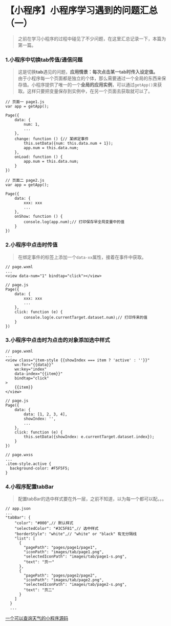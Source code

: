 # 【小程序】小程序学习遇到的问题汇总（一）
> 之前在学习小程序的过程中碰见了不少问题，在这里汇总记录一下，本篇为第一篇。

### 1.小程序中切换tab传值/通信问题
> 这是切换**tab**遇见的问题，**应用情景：每次点击某一tab时传入设定值。**<br>
> 由于小程序每一个页面都是独立的个体，那么需要通过一个全局的东西来保存值。小程序提供了唯一的一个**全局的应用实例**，可以通过``getApp()``来获取。这样只要把变量保存到实例中，在另一个页面去获取就可以了。

```
// 页面一 page1.js
var app = getApp();

Page({
	data: {
		num: 1,
		...
	},
	change: function () {// 某绑定事件
		this.setData({num: this.data.num + 1});
		app.num = this.data.num;
	},
	onLoad: function () {
		app.num = this.data.num;
	}
})

// 页面二 page2.js
var app = getApp();

Page({
	data: {
		xxx: xxx
		...
	},
	onShow: function () {
		console.log(app.num);// 打印保存早全局变量中的值
	}
})
```

### 2.小程序中点击时传值
> 在绑定事件的标签上添加一个``data-xx``属性，接着在事件中获取。

```
// page.wxml
...
<view data-num="1" bindtap="click"></view>

// page.js
Page({
	data: {
		xxx: xxx
		...
	},
	click: function (e) {
		console.log(e.currentTarget.dataset.num);// 打印传来的值
	}
})
```

### 3.小程序中点击时为点击的对象添加选中样式
```
// page.wxml
...
<view class="item-style {{showIndex === item ? 'active' : ''}}"
	wx:for="{{data}}"
	wx:key="index"
	data-index="{{item}}"
	bindtap="click"
>
	{{item}}
</view>

// page.js
Page({
	data: {
		data: [1, 2, 3, 4],
		showIndex: '',
		...
	},
	click: function (e) {
		this.setData({showIndex: e.currentTarget.dataset.index});
	}
})

// page.wxss
...
.item-style.active {
  background-color: #F5F5F5;
}
```

### 4.小程序配置tabBar
> 配置tabBar的选中样式要在外一层，之前不知道，以为每一个都可以配。。。

```
// app.json
...
"tabBar": {
    "color": "#000",// 默认样式
    "selectedColor": "#3C5F81",// 选中样式
    "borderStyle": "white",// "white" or "black" 有无分隔线
    "list": [
      {
        "pagePath": "pages/page1/page1",
        "iconPath": "images/tab/page1.png",
        "selectedIconPath": "images/tab/page1-s.png",
        "text": "页一"
      },
      {
        "pagePath": "pages/page2/page2",
        "iconPath": "images/tab/page2.png",
        "selectedIconPath": "images/tab/page2-s.png",
        "text": "页二"
      }
    ]
  }
  ...
```

[一个可以查询天气的小程序源码](https://github.com/StarlightUnion/weather-MiniProgram)

